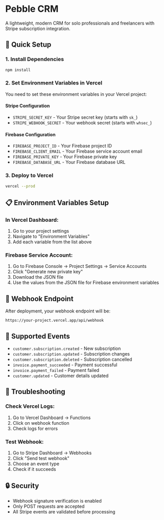 # Pebble CRM

A lightweight, modern CRM for solo professionals and freelancers with Stripe subscription integration.

## 🚀 Quick Setup

### 1. Install Dependencies
```bash
npm install
```

### 2. Set Environment Variables in Vercel

You need to set these environment variables in your Vercel project:

#### Stripe Configuration
- `STRIPE_SECRET_KEY` - Your Stripe secret key (starts with `sk_`)
- `STRIPE_WEBHOOK_SECRET` - Your webhook secret (starts with `whsec_`)

#### Firebase Configuration
- `FIREBASE_PROJECT_ID` - Your Firebase project ID
- `FIREBASE_CLIENT_EMAIL` - Your Firebase service account email
- `FIREBASE_PRIVATE_KEY` - Your Firebase private key
- `FIREBASE_DATABASE_URL` - Your Firebase database URL

### 3. Deploy to Vercel
```bash
vercel --prod
```

## 📋 Environment Variables Setup

### In Vercel Dashboard:
1. Go to your project settings
2. Navigate to "Environment Variables"
3. Add each variable from the list above

### Firebase Service Account:
1. Go to Firebase Console → Project Settings → Service Accounts
2. Click "Generate new private key"
3. Download the JSON file
4. Use the values from the JSON file for Firebase environment variables

## 🔗 Webhook Endpoint

After deployment, your webhook endpoint will be:
```
https://your-project.vercel.app/api/webhook
```

## 📝 Supported Events

- `customer.subscription.created` - New subscription
- `customer.subscription.updated` - Subscription changes
- `customer.subscription.deleted` - Subscription cancelled
- `invoice.payment_succeeded` - Payment successful
- `invoice.payment_failed` - Payment failed
- `customer.updated` - Customer details updated

## 🐛 Troubleshooting

### Check Vercel Logs:
1. Go to Vercel Dashboard → Functions
2. Click on webhook function
3. Check logs for errors

### Test Webhook:
1. Go to Stripe Dashboard → Webhooks
2. Click "Send test webhook"
3. Choose an event type
4. Check if it succeeds

## 🔒 Security

- Webhook signature verification is enabled
- Only POST requests are accepted
- All Stripe events are validated before processing 